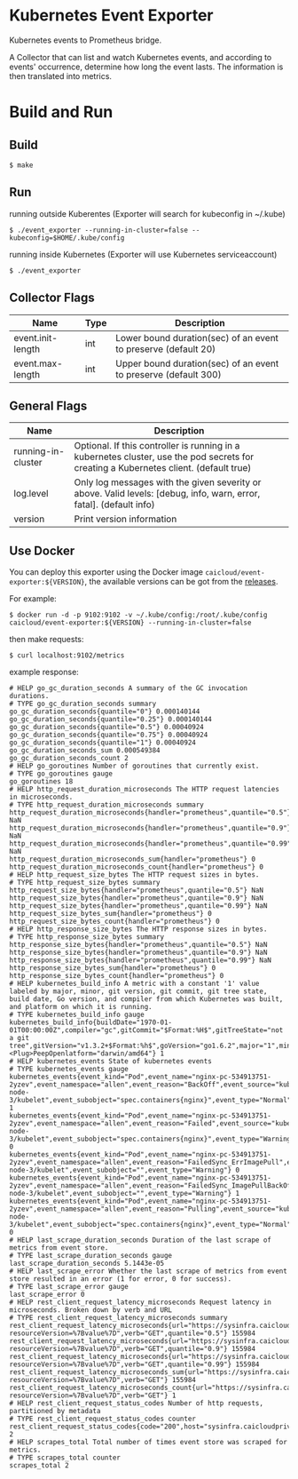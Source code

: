 # Kubernetes Event Exporter

Kubernetes events to Prometheus bridge.

A Collector that can list and watch Kubernetes events, and according to events' occurrence, determine how long the event lasts. The information is then translated into metrics.

# Build and Run

## Build

```shell
$ make
```

## Run

running outside Kuberentes (Exporter will search for kubeconfig in ~/.kube)

```shell
$ ./event_exporter --running-in-cluster=false --kubeconfig=$HOME/.kube/config
```

running inside Kubernetes (Exporter will use Kubernetes serviceaccount)

```shell
$ ./event_exporter
```

## Collector Flags

Name | Type | Description
---| --- | ---
event.init-length | int | Lower bound duration(sec) of an event to preserve (default 20) |
event.max-length | int | Upper bound duration(sec) of an event to preserve (default 300)

## General Flags

Name | Description
--- | ---
running-in-cluster | Optional. If this controller is running in a kubernetes cluster, use the pod secrets for creating a Kubernetes client. (default true)
log.level | Only log messages with the given severity or above. Valid levels: [debug, info, warn, error, fatal]. (default info)
version | Print version information

## Use Docker

You can deploy this exporter using the Docker image `caicloud/event-exporter:${VERSION}`,
the available versions can be got from the [releases](https://github.com/caicloud/event_exporter/releases).

For example:

```shell
$ docker run -d -p 9102:9102 -v ~/.kube/config:/root/.kube/config caicloud/event-exporter:${VERSION} --running-in-cluster=false
```

then make requests:

```shell
$ curl localhost:9102/metrics
```

example response:

```
# HELP go_gc_duration_seconds A summary of the GC invocation durations.
# TYPE go_gc_duration_seconds summary
go_gc_duration_seconds{quantile="0"} 0.000140144
go_gc_duration_seconds{quantile="0.25"} 0.000140144
go_gc_duration_seconds{quantile="0.5"} 0.00040924
go_gc_duration_seconds{quantile="0.75"} 0.00040924
go_gc_duration_seconds{quantile="1"} 0.00040924
go_gc_duration_seconds_sum 0.000549384
go_gc_duration_seconds_count 2
# HELP go_goroutines Number of goroutines that currently exist.
# TYPE go_goroutines gauge
go_goroutines 18
# HELP http_request_duration_microseconds The HTTP request latencies in microseconds.
# TYPE http_request_duration_microseconds summary
http_request_duration_microseconds{handler="prometheus",quantile="0.5"} NaN
http_request_duration_microseconds{handler="prometheus",quantile="0.9"} NaN
http_request_duration_microseconds{handler="prometheus",quantile="0.99"} NaN
http_request_duration_microseconds_sum{handler="prometheus"} 0
http_request_duration_microseconds_count{handler="prometheus"} 0
# HELP http_request_size_bytes The HTTP request sizes in bytes.
# TYPE http_request_size_bytes summary
http_request_size_bytes{handler="prometheus",quantile="0.5"} NaN
http_request_size_bytes{handler="prometheus",quantile="0.9"} NaN
http_request_size_bytes{handler="prometheus",quantile="0.99"} NaN
http_request_size_bytes_sum{handler="prometheus"} 0
http_request_size_bytes_count{handler="prometheus"} 0
# HELP http_response_size_bytes The HTTP response sizes in bytes.
# TYPE http_response_size_bytes summary
http_response_size_bytes{handler="prometheus",quantile="0.5"} NaN
http_response_size_bytes{handler="prometheus",quantile="0.9"} NaN
http_response_size_bytes{handler="prometheus",quantile="0.99"} NaN
http_response_size_bytes_sum{handler="prometheus"} 0
http_response_size_bytes_count{handler="prometheus"} 0
# HELP kubernetes_build_info A metric with a constant '1' value labeled by major, minor, git version, git commit, git tree state, build date, Go version, and compiler from which Kubernetes was built, and platform on which it is running.
# TYPE kubernetes_build_info gauge
kubernetes_build_info{buildDate="1970-01-01T00:00:00Z",compiler="gc",gitCommit="$Format:%H$",gitTreeState="not a git tree",gitVersion="v1.3.2+$Format:%h$",goVersion="go1.6.2",major="1",minor="3"<Plug>PeepOpenlatform="darwin/amd64"} 1
# HELP kubernetes_events State of kubernetes events
# TYPE kubernetes_events gauge
kubernetes_events{event_kind="Pod",event_name="nginx-pc-534913751-2yzev",event_namespace="allen",event_reason="BackOff",event_source="kube-node-3/kubelet",event_subobject="spec.containers{nginx}",event_type="Normal"} 1
kubernetes_events{event_kind="Pod",event_name="nginx-pc-534913751-2yzev",event_namespace="allen",event_reason="Failed",event_source="kube-node-3/kubelet",event_subobject="spec.containers{nginx}",event_type="Warning"} 0
kubernetes_events{event_kind="Pod",event_name="nginx-pc-534913751-2yzev",event_namespace="allen",event_reason="FailedSync_ErrImagePull",event_source="kube-node-3/kubelet",event_subobject="",event_type="Warning"} 0
kubernetes_events{event_kind="Pod",event_name="nginx-pc-534913751-2yzev",event_namespace="allen",event_reason="FailedSync_ImagePullBackOff",event_source="kube-node-3/kubelet",event_subobject="",event_type="Warning"} 1
kubernetes_events{event_kind="Pod",event_name="nginx-pc-534913751-2yzev",event_namespace="allen",event_reason="Pulling",event_source="kube-node-3/kubelet",event_subobject="spec.containers{nginx}",event_type="Normal"} 0
# HELP last_scrape_duration_seconds Duration of the last scrape of metrics from event store.
# TYPE last_scrape_duration_seconds gauge
last_scrape_duration_seconds 5.1443e-05
# HELP last_scrape_error Whether the last scrape of metrics from event store resulted in an error (1 for error, 0 for success).
# TYPE last_scrape_error gauge
last_scrape_error 0
# HELP rest_client_request_latency_microseconds Request latency in microseconds. Broken down by verb and URL
# TYPE rest_client_request_latency_microseconds summary
rest_client_request_latency_microseconds{url="https://sysinfra.caicloudprivatetest.com/api/v1/events?resourceVersion=%7Bvalue%7D",verb="GET",quantile="0.5"} 155984
rest_client_request_latency_microseconds{url="https://sysinfra.caicloudprivatetest.com/api/v1/events?resourceVersion=%7Bvalue%7D",verb="GET",quantile="0.9"} 155984
rest_client_request_latency_microseconds{url="https://sysinfra.caicloudprivatetest.com/api/v1/events?resourceVersion=%7Bvalue%7D",verb="GET",quantile="0.99"} 155984
rest_client_request_latency_microseconds_sum{url="https://sysinfra.caicloudprivatetest.com/api/v1/events?resourceVersion=%7Bvalue%7D",verb="GET"} 155984
rest_client_request_latency_microseconds_count{url="https://sysinfra.caicloudprivatetest.com/api/v1/events?resourceVersion=%7Bvalue%7D",verb="GET"} 1
# HELP rest_client_request_status_codes Number of http requests, partitioned by metadata
# TYPE rest_client_request_status_codes counter
rest_client_request_status_codes{code="200",host="sysinfra.caicloudprivatetest.com",method="GET"} 2
# HELP scrapes_total Total number of times event store was scraped for metrics.
# TYPE scrapes_total counter
scrapes_total 2
```
